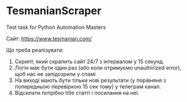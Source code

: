 # TesmanianScraper
Test task for Python Automation Masters

Сайт: https://www.tesmanian.com/

Що треба реалізувати:

1. Скрипт, який скрапить сайт 24/7 з інтервалом у 15 секунд.
2. Логін має бути один раз (або коли отримуємо unauthirized error), щоб нас не запідозрили у спамі
3. На виході мають бути тільки нові результати (у порівняня з попередньою перевіркою 15 сек тому) у телеграм канал.
4. Відсилати потрібно title статті і посилання на неї.
